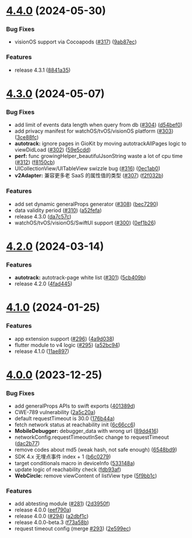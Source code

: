 # [4.4.0](https://github.com/growingio/growingio-sdk-ios-autotracker/compare/4.3.0...4.4.0) (2024-05-30)


### Bug Fixes

* visionOS support via Cocoapods ([#317](https://github.com/growingio/growingio-sdk-ios-autotracker/issues/317)) ([9ab87ec](https://github.com/growingio/growingio-sdk-ios-autotracker/commit/9ab87ec8fc3710e2d7574afd84aa8ccd214a1116))


### Features

* release 4.3.1 ([8841a35](https://github.com/growingio/growingio-sdk-ios-autotracker/commit/8841a3535af21570885f7f203b85cac87e7ab5e7))



# [4.3.0](https://github.com/growingio/growingio-sdk-ios-autotracker/compare/4.2.0...4.3.0) (2024-05-07)


### Bug Fixes

* add limit of events data length when query from db ([#304](https://github.com/growingio/growingio-sdk-ios-autotracker/issues/304)) ([d54bef0](https://github.com/growingio/growingio-sdk-ios-autotracker/commit/d54bef0b7a7646973f2730fe84efc9ac41353367))
* add privacy manifest for watchOS/tvOS/visionOS platform ([#303](https://github.com/growingio/growingio-sdk-ios-autotracker/issues/303)) ([3ce88fc](https://github.com/growingio/growingio-sdk-ios-autotracker/commit/3ce88fc237eb13a4ec90432dba27899d2a836115))
* **autotrack:** ignore pages in GioKit by moving autotrackAllPages logic to viewDidLoad ([#302](https://github.com/growingio/growingio-sdk-ios-autotracker/issues/302)) ([59e5cdd](https://github.com/growingio/growingio-sdk-ios-autotracker/commit/59e5cdd29b1decaf0ce229a72066f06ee053f1d6))
* **perf:** func growingHelper_beautifulJsonString waste a lot of cpu time ([#312](https://github.com/growingio/growingio-sdk-ios-autotracker/issues/312)) ([f8150cb](https://github.com/growingio/growingio-sdk-ios-autotracker/commit/f8150cb4955f0b015c6bb5f17e4d81a1170f66f2))
* UICollectionView/UITableView swizzle bug ([#316](https://github.com/growingio/growingio-sdk-ios-autotracker/issues/316)) ([0ec1ab0](https://github.com/growingio/growingio-sdk-ios-autotracker/commit/0ec1ab088dfcaf4e8ade23a096d1934c432cad46))
* **v2Adapter:** 兼容更多老 SaaS 的属性值的类型 ([#307](https://github.com/growingio/growingio-sdk-ios-autotracker/issues/307)) ([f2f032b](https://github.com/growingio/growingio-sdk-ios-autotracker/commit/f2f032bdd1569454378abac615a65b61815b496a))


### Features

* add set dynamic generalProps generator ([#308](https://github.com/growingio/growingio-sdk-ios-autotracker/issues/308)) ([bec7290](https://github.com/growingio/growingio-sdk-ios-autotracker/commit/bec729034d12467fa97fa101e5bb3e32cb133021))
* data validity period ([#310](https://github.com/growingio/growingio-sdk-ios-autotracker/issues/310)) ([a52fefa](https://github.com/growingio/growingio-sdk-ios-autotracker/commit/a52fefa7a7bf7a3590c49c501f193449aa94f631))
* release 4.3.0 ([da7c57c](https://github.com/growingio/growingio-sdk-ios-autotracker/commit/da7c57cc69c6c6d89ab5e9eda1cd6bf88b8e63e1))
* watchOS/tvOS/visionOS/SwiftUI support ([#300](https://github.com/growingio/growingio-sdk-ios-autotracker/issues/300)) ([0ef1b26](https://github.com/growingio/growingio-sdk-ios-autotracker/commit/0ef1b260915febb12b080edac0f5b13e08b1e592))



# [4.2.0](https://github.com/growingio/growingio-sdk-ios-autotracker/compare/4.1.0...4.2.0) (2024-03-14)


### Features

* **autotrack:** autotrack-page white list ([#301](https://github.com/growingio/growingio-sdk-ios-autotracker/issues/301)) ([5cb409b](https://github.com/growingio/growingio-sdk-ios-autotracker/commit/5cb409b7fbabf6256a91670a1bd5db4843f8b1ac))
* release 4.2.0 ([4fad445](https://github.com/growingio/growingio-sdk-ios-autotracker/commit/4fad4457f46e3525f0b46a1e437e2b826708eaba))



# [4.1.0](https://github.com/growingio/growingio-sdk-ios-autotracker/compare/4.0.0...4.1.0) (2024-01-25)


### Features

* app extension support ([#296](https://github.com/growingio/growingio-sdk-ios-autotracker/issues/296)) ([4a9d038](https://github.com/growingio/growingio-sdk-ios-autotracker/commit/4a9d038323b68393dd62f9edffd39955a3d85e45))
* flutter module to v4 logic ([#295](https://github.com/growingio/growingio-sdk-ios-autotracker/issues/295)) ([a52bc94](https://github.com/growingio/growingio-sdk-ios-autotracker/commit/a52bc94c31048920ce701edfc13f177e4aa1f14b))
* release 4.1.0 ([11ae897](https://github.com/growingio/growingio-sdk-ios-autotracker/commit/11ae897c407aafb2bd183e9a71c5fbf995fa689c))



# [4.0.0](https://github.com/growingio/growingio-sdk-ios-autotracker/compare/4.0.0-beta.2...4.0.0) (2023-12-25)


### Bug Fixes

* add generalProps APIs to swift exports ([401389d](https://github.com/growingio/growingio-sdk-ios-autotracker/commit/401389d95b53ae79f2692c37ca5d57edb9a909ea))
* CWE-789 vulnerability ([2a5c20a](https://github.com/growingio/growingio-sdk-ios-autotracker/commit/2a5c20a92035e78050f57087c5a7ae0d0ce22287))
* default requestTimeout is 30.0 ([176b44a](https://github.com/growingio/growingio-sdk-ios-autotracker/commit/176b44af1a2a98c71db6741444d70fbe79711e0c))
* fetch network status at reachability init ([6c66cc6](https://github.com/growingio/growingio-sdk-ios-autotracker/commit/6c66cc6bc08ef2dde7af0caa17c5273279a173f8))
* **MobileDebugger:** debugger_data with wrong url ([89dd416](https://github.com/growingio/growingio-sdk-ios-autotracker/commit/89dd41633bbc74c2e8e4c0082bf8bcc36f2dce6d))
* networkConfig.requestTimeoutInSec change to requestTimeout ([dac2b77](https://github.com/growingio/growingio-sdk-ios-autotracker/commit/dac2b77286e89e909c2d9d7323275dd958b4bf7c))
* remove codes about md5 (weak hash, not safe enough) ([6548bd9](https://github.com/growingio/growingio-sdk-ios-autotracker/commit/6548bd9211ecf71248eff17aab07df1ed4e52a3b))
* SDK 4.x 无埋点事件 index + 1 ([b6c0279](https://github.com/growingio/growingio-sdk-ios-autotracker/commit/b6c02790d8a3e1bb82b55c93713161a53bd1409b))
* target conditionals macro in deviceInfo ([533148a](https://github.com/growingio/growingio-sdk-ios-autotracker/commit/533148a1ecacb38afa1819bd7e25e385f97c8104))
* update logic of reachability check ([fdb93af](https://github.com/growingio/growingio-sdk-ios-autotracker/commit/fdb93af8d0bccba558cb54129a5c7e2546f5085a))
* **WebCircle:** remove viewContent of listView type ([5f9bb1c](https://github.com/growingio/growingio-sdk-ios-autotracker/commit/5f9bb1cc6a63c2446bb75acf6c7b88abd78715c9))


### Features

* add abtesting module ([#281](https://github.com/growingio/growingio-sdk-ios-autotracker/issues/281)) ([2d3950f](https://github.com/growingio/growingio-sdk-ios-autotracker/commit/2d3950f0844fde3af1dc26862392bb825c299bef))
* release 4.0.0 ([eef790a](https://github.com/growingio/growingio-sdk-ios-autotracker/commit/eef790a247576dd2a1fb746e992a1d13183f187a))
* release 4.0.0 ([#294](https://github.com/growingio/growingio-sdk-ios-autotracker/issues/294)) ([a2dbf1c](https://github.com/growingio/growingio-sdk-ios-autotracker/commit/a2dbf1ca5bc12ad368eb015bea1da497a26808fe))
* release 4.0.0-beta.3 ([f73a58b](https://github.com/growingio/growingio-sdk-ios-autotracker/commit/f73a58ba26b7bb7022d13bca6f8ac020ea410058))
* request timeout config (merge [#293](https://github.com/growingio/growingio-sdk-ios-autotracker/issues/293)) ([2e599ec](https://github.com/growingio/growingio-sdk-ios-autotracker/commit/2e599ec62dfa099733c5fb97f0a4f4e262d9eb40))




